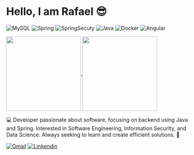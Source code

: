 # Hello, I am Rafael 😎

 ![MySQL](https://img.shields.io/badge/mysql-4479A1.svg?style=for-the-badge&logo=mysql&logoColor=white)
 ![Spring](https://img.shields.io/badge/spring-%236DB33F.svg?style=for-the-badge&logo=spring&logoColor=white)
 ![SpringSecuty](https://img.shields.io/badge/Spring_Security-6DB33F?style=for-the-badge&logo=Spring-Security&logoColor=white)
 ![Java](https://img.shields.io/badge/java-%23ED8B00.svg?style=for-the-badge&logo=openjdk&logoColor=white)
 ![Docker](https://img.shields.io/badge/docker-%230db7ed.svg?style=for-the-badge&logo=docker&logoColor=white)
 ![Angular](https://img.shields.io/badge/Angular-DD0031?style=for-the-badge&logo=angular&logoColor=white)

<a href="https://github.com/bat333">
  <img height=200 align="center" src="https://github-readme-stats.vercel.app/api?username=bat333" />
</a>
<a href="https://github.com/bat333">
  <img height=200 align="center" src="https://github-readme-stats.vercel.app/api/top-langs?username=bat333&layout=compact&langs_count=8&card_width=320" />
</a>

💻 Developer passionate about software, focusing on backend using Java and Spring. Interested in Software Engineering, Information Security, and Data Science. Always seeking to learn and create efficient solutions. 🚀
  
[![Gmail](https://img.shields.io/badge/Gmail-D14836?style=for-the-badge&logo=gmail&logoColor=white)](mailto:rafaelolivais09@gmail.com)
[![Linkendin](https://img.shields.io/badge/LinkedIn-0077B5?style=for-the-badge&logo=linkedin&logoColor=white)](https://www.linkedin.com/in/rafael-alves-oliveira1/)

